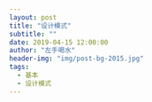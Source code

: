 ```yaml
---
layout: post
title: "设计模式"
subtitle: ""
date: 2019-04-15 12:00:00
author: "左手喝水"
header-img: "img/post-bg-2015.jpg"
tags:
  - 基本
  - 设计模式
---
```


###
